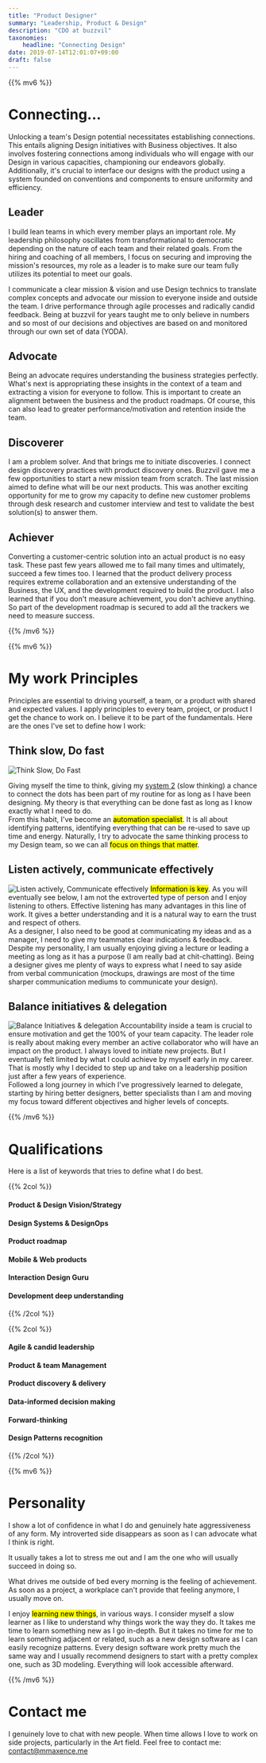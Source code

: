 ```yaml
---
title: "Product Designer"
summary: "Leadership, Product & Design"
description: "CDO at buzzvil"
taxonomies:
    headline: "Connecting Design"
date: 2019-07-14T12:01:07+09:00
draft: false
---
```



{{% mv6 %}}

# Connecting...

Unlocking a team's Design potential necessitates establishing connections. This entails aligning Design initiatives with Business objectives. It also involves fostering connections among individuals who will engage with our Design in various capacities, championing our endeavors globally. Additionally, it's crucial to interface our designs with the product using a system founded on conventions and components to ensure uniformity and efficiency.

## Leader

I build lean teams in which every member plays an important role. My leadership philosophy oscillates from transformational to democratic depending on the nature of each team and their related goals. 
From the hiring and coaching of all members, I focus on securing and improving the mission's resources, my role as a leader is to make sure our team fully utilizes its potential to meet our goals.

I communicate a clear mission & vision and use Design technics to translate complex concepts and advocate our mission to everyone inside and outside the team. I drive performance through agile processes and radically candid feedback. Being at buzzvil for years taught me to only believe in numbers and so most of our decisions and objectives are based on and monitored through our own set of data (YODA).

## Advocate

Being an advocate requires understanding the business strategies perfectly. What's next is appropriating these insights in the context of a team and extracting a vision for everyone to follow. This is important to create an alignment between the business and the product roadmaps. Of course, this can also lead to greater performance/motivation and retention inside the team.

## Discoverer

I am a problem solver. And that brings me to initiate discoveries. I connect design discovery practices with product discovery ones. Buzzvil gave me a few opportunities to start a new mission team from scratch. The last mission aimed to define what will be our next products. This was another exciting opportunity for me to grow my capacity to define new customer problems through desk research and customer interview and test to validate the best solution(s) to answer them.

## Achiever

Converting a customer-centric solution into an actual product is no easy task. These past few years allowed me to fail many times and ultimately, succeed a few times too. I learned that the product delivery process requires extreme collaboration and an extensive understanding of the Business, the UX, and the development required to build the product.
I also learned that if you don't measure achievement, you don't achieve anything. So part of the development roadmap is secured to add all the trackers we need to measure success.

{{% /mv6 %}}

{{% mv6 %}}

# My work Principles

Principles are essential to driving yourself, a team, or a product with shared and expected values. I apply principles to every team, project, or product I get the chance to work on. I believe it to be part of the fundamentals. Here are the ones I've set to define how I work:

## Think slow, Do fast
![Think Slow, Do Fast](images/think_slow_do_fast.svg "Think Slow, Do Fast") 

Giving myself the time to think, giving my [system 2](https://en.wikipedia.org/wiki/Thinking,_Fast_and_Slow#Two_systems) (slow thinking) a chance to connect the dots has been part of my routine for as long as I have been designing. My theory is that everything can be done fast as long as I know exactly what I need to do.    
From this habit, I've become an <mark>automation specialist</mark>. It is all about identifying patterns, identifying everything that can be re-used to save up time and energy. Naturally, I try to advocate the same thinking process to my Design team, so we can all <mark>focus on things that matter</mark>.

## Listen actively, communicate effectively
![Listen actively, Communicate effectively](images/listen_actively_communicate_effectively.svg "Listen actively, Communicate effectively") 
<mark>Information is key</mark>. As you will eventually see below, I am not the extroverted type of person and I enjoy listening to others. Effective listening has many advantages in this line of work. It gives a better understanding and it is a natural way to earn the trust and respect of others.   
As a designer, I also need to be good at communicating my ideas and as a manager, I need to give my teammates clear indications & feedback. Despite my personality, I am usually enjoying giving a lecture or leading a meeting as long as it has a purpose (I am really bad at chit-chatting). Being a designer gives me plenty of ways to express what I need to say aside from verbal communication (mockups, drawings are most of the time sharper communication mediums to communicate your design).

## Balance initiatives & delegation
![Balance Initiatives & delegation](images/balance_initiation_delegation.svg "Balance Initiatives & delegation") 
Accountability inside a team is crucial to ensure motivation and get the 100% of your team capacity. The leader role is really about making every member an active collaborator who will have an impact on the product.
I always loved to initiate new projects. But I eventually felt limited by what I could achieve by myself early in my career. That is mostly why I decided to step up and take on a leadership position just after a few years of experience.   
Followed a long journey in which I've progressively learned to delegate, starting by hiring better designers, better specialists than I am and moving my focus toward different objectives and higher levels of concepts.

{{% /mv6 %}}

# Qualifications
Here is a list of keywords that tries to define what I do best.

{{% 2col %}}

#### Product & Design Vision/Strategy

#### Design Systems & DesignOps

#### Product roadmap

#### Mobile & Web products

#### Interaction Design Guru

#### Development deep understanding

{{% /2col %}}

{{% 2col %}}

#### Agile & candid leadership

#### Product & team Management

#### Product discovery & delivery

#### Data-informed decision making

#### Forward-thinking

#### Design Patterns recognition

{{% /2col %}}

{{% mv6 %}}

# Personality

I show a lot of confidence in what I do and genuinely hate aggressiveness of any form. My introverted side disappears as soon as I can advocate what I think is right.   
   
It usually takes a lot to stress me out and I am the one who will usually succeed in doing so.   
      
What drives me outside of bed every morning is the feeling of achievement. As soon as a project, a workplace can't provide that feeling anymore, I usually move on.   
   
I enjoy <mark>learning new things</mark>, in various ways. 
I consider myself a slow learner as I like to understand why things work the way they do. It takes me time to learn something new as I go in-depth. But it takes no time for me to learn something adjacent or related, such as a new design software as I can easily recognize patterns. Every design software work pretty much the same way and I usually recommend designers to start with a pretty complex one, such as 3D modeling. Everything will look accessible afterward.

{{% /mv6 %}}

# Contact me

I genuinely love to chat with new people. When time allows I love to work on side projects, particularly in the Art field.
Feel free to contact me: [contact@mmaxence.me](mailto:contact@mmaxence.me)